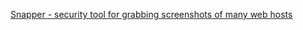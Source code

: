 [Snapper - security tool for grabbing screenshots of many web hosts](https://github.com/dxa4481/Snapper)

